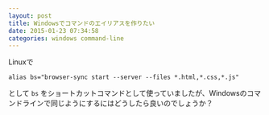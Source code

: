 ```yaml
---
layout: post
title: Windowsでコマンドのエイリアスを作りたい
date: 2015-01-23 07:34:58
categories: windows command-line
---
```

<p>Linuxで</p>

<pre><code>alias bs="browser-sync start --server --files *.html,*.css,*.js"
</code></pre>

<p>として <code>bs</code> をショートカットコマンドとして使っていましたが、Windowsのコマンドラインで同じようにするにはどうしたら良いのでしょうか？</p>

